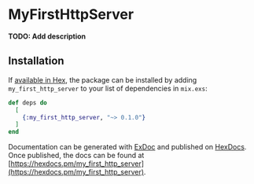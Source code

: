 # MyFirstHttpServer

**TODO: Add description**

## Installation

If [available in Hex](https://hex.pm/docs/publish), the package can be installed
by adding `my_first_http_server` to your list of dependencies in `mix.exs`:

```elixir
def deps do
  [
    {:my_first_http_server, "~> 0.1.0"}
  ]
end
```

Documentation can be generated with [ExDoc](https://github.com/elixir-lang/ex_doc)
and published on [HexDocs](https://hexdocs.pm). Once published, the docs can
be found at [https://hexdocs.pm/my_first_http_server](https://hexdocs.pm/my_first_http_server).

